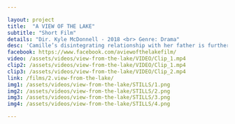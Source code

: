 ```yaml
---

layout: project
title:  "A VIEW OF THE LAKE"
subtitle: "Short Film"
details: "Dir. Kyle McDonnell - 2018 <br> Genre: Drama"
desc: 'Camille’s disintegrating relationship with her father is further strained when she’s faced with the hardest decision she’s ever had to make.'
facebook: https://www.facebook.com/aviewofthelakefilm/ 
video: /assets/videos/view-from-the-lake/VIDEO/Clip_1.mp4
clip2: /assets/videos/view-from-the-lake/VIDEO/Clip_1.mp4
clip3: /assets/videos/view-from-the-lake/VIDEO/Clip_2.mp4
link: /films/2.view-from-the-lake/
img1: /assets/videos/view-from-the-lake/STILLS/1.png
img2: /assets/videos/view-from-the-lake/STILLS/2.png
img3: /assets/videos/view-from-the-lake/STILLS/3.png
img4: /assets/videos/view-from-the-lake/STILLS/4.png

---
```

